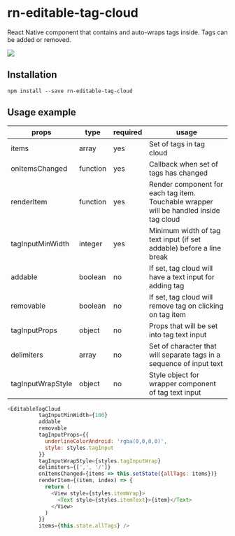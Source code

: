 # rn-editable-tag-cloud
React Native component that contains and auto-wraps tags inside. Tags can be added or removed.

![](https://media.giphy.com/media/3ohs7MzTK0fvuLcBTa/giphy.gif)

## Installation

```
npm install --save rn-editable-tag-cloud
```

## Usage example

| props         | type        | required | usage                                                     |
|---------------|-------------|----------|-----------------------------------------------------------|
| items         | array       | yes      | Set of tags in tag cloud                                  |
| onItemsChanged| function    | yes      | Callback when set of tags has changed                     |
| renderItem    | function    | yes      | Render component for each tag item. Touchable wrapper will be handled inside tag cloud|
| tagInputMinWidth | integer  | yes      | Minimum width of tag text input (if set addable) before a line break|
| addable       | boolean     | no       | If set, tag cloud will have a text input for adding tag   |
| removable     | boolean     | no       | If set, tag cloud will remove tag on clicking on tag item |
| tagInputProps | object      | no       | Props that will be set into tag text input                |
| delimiters    | array       | no       | Set of character that will separate tags in a sequence of input text|
| tagInputWrapStyle| object   | no       | Style object for wrapper component of tag text input|


```javascript
<EditableTagCloud
          tagInputMinWidth={100}
          addable
          removable
          tagInputProps={{
            underlineColorAndroid: 'rgba(0,0,0,0)',
            style: styles.tagInput
          }}
          tagInputWrapStyle={styles.tagInputWrap}
          delimiters={[',', '/']}
          onItemsChanged={items => this.setState({allTags: items})}
          renderItem={(item, index) => {
            return (
              <View style={styles.itemWrap}>
                <Text style={styles.itemText}>{item}</Text>
              </View>
            )
          }}
          items={this.state.allTags} />
```
